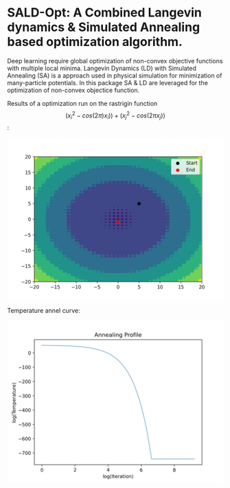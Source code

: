 # SALD-Opt: A Combined Langevin dynamics &amp; Simulated Annealing based optimization algorithm. 

Deep learning require global optimization of non-convex objective functions with multiple local minima. Langevin Dynamics (LD) with Simulated Annealing (SA) is a approach used in physical simulation for minimization of many-particle potentials. In this package SA & LD are leveraged for the optimization of non-convex objectice function.

Results of a optimization run on the rastrigin function $$ ({x}_{i}^2 - cos(2\pi) {x}_{i}) )+ ({x}_{j}^2 - cos(2\pi {x}_{j})) $$ :

![](out.png)

Temperature annel curve:

![](temp.png)
